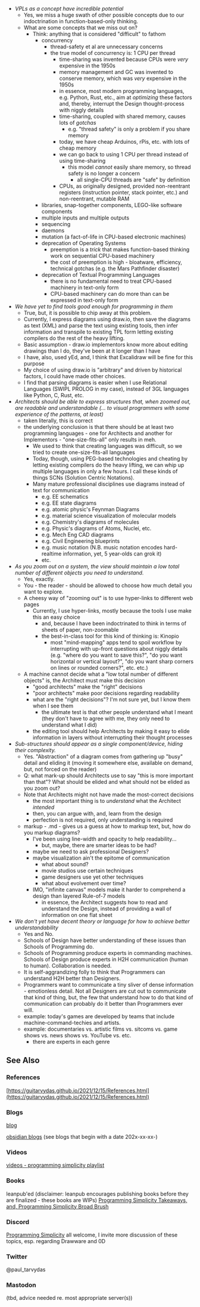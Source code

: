 - *VPLs as a concept have incredible potential*
	- Yes, we miss a huge swath of other possible concepts due to our indoctrination in function-based-only thinking.
	- What are some concepts that we miss out on?  
		- Think: anything that is considered "difficult" to fathom 
			- concurrency
				- thread-safety et al are unnecessary concerns
				- the true model of concurrency is: 1 CPU per thread
					- time-sharing was invented because CPUs were *very* expensive in the 1950s
					- memory management and GC was invented to conserve memory, which was *very* expensive in the 1950s
					- in essence, most modern programming languages, e.g. Python, Rust, etc., aim at *optimizing* these factors and, thereby, interrupt the Design thought-process with niggly details
					- time-sharing, coupled with shared memory, causes lots of *gotchas*
						- e.g. "thread safety" is only a problem if you share memory
					- today, we have cheap Arduinos, rPis, etc. with lots of cheap memory
					- we can go back to using 1 CPU per thread instead of using time-sharing
						- this model *cannot* easily share memory, so thread safety is no longer a concern
							- all single-CPU threads are "safe" by definition
					- CPUs, as originally designed, provided non-reentrant registers (instruction pointer, stack pointer, etc.) and non-reentrant, mutable RAM
			- libraries, snap-together components, LEGO-like software components
			- multiple inputs and multiple outputs
			- sequencing
			- daemons
			- mutation (a fact-of-life in CPU-based electronic machines)
			- deprecation of Operating Systems
				- preemption is a *trick* that makes function-based thinking work on sequential CPU-based machinery
				- the cost of preemption is high - bloatware, efficiency, technical gotchas (e.g. the Mars Pathfinder disaster)
			- deprecation of Textual Programming Languages
				- there is no fundamental need to treat CPU-based machinery in text-only form
				- CPU-based machinery can do more than can be expressed in text-only form
- *We have yet to find tools good enough for programming in them*
	- True, but, it is possible to chip away at this problem.
	- Currently, I express diagrams using draw.io, then save the diagrams as text (XML) and parse the text using existing tools, then infer information and transpile to existing TPL form letting existing compilers do the rest of the heavy lifting.
	- Basic assumption - draw.io implementors know more about editing drawings than I do, they've been at it longer than I have
	- I have, also, used yEd, and, I think that Excalidraw will be fine for this purpose
	- My choice of using draw.io is "arbitrary" and driven by historical factors, I could have made other choices.
	- I find that parsing diagrams is easier when I use Relational Languages (SWIPL PROLOG in my case), instead of 3GL languages like Python, C, Rust, etc.
- *Architects should be able to express structures that, when zoomed out, are readable and understandable (... to visual programmers with some experience of the patterns, at least)*
	- taken literally, this is correct
	- the underlying conclusion is that there should be at least two programming languages - one for Architects and another for Implementors - "one-size-fits-all" only results in meh.
		- We used to think that creating languages was difficult, so we tried to create one-size-fits-all languages
		- Today, though, using PEG-based technologies and cheating by letting existing compilers do the heavy lifting, we can whip up multiple languages in only a few hours.  I call these kinds of things SCNs (Solution Centric Notations).
		- Many mature professional disciplines use diagrams instead of text for communication
			- e.g. EE schematics
			- e.g. EE state diagrams
			- e.g. atomic physic's Feynman Diagrams
			- e.g. material science visualization of molecular models
			- e.g. Chemistry's diagrams of molecules
			- e.g. Physic's diagrams of Atoms, Nuclei, etc.
			- e.g. Mech Eng CAD diagrams
			- e.g. Civil Engineering blueprints
			- e.g. music notation (N.B. music notation encodes hard-realtime information, yet, 5 year-olds can grok it)
			- etc.
- *As you zoom out on a system, the view should maintain a low total number of different objects you need to understand.* 
	- Yes, exactly.
	- You - the reader - should be allowed to choose how much detail you want to explore.
	- A cheesy way of "zooming out" is to use hyper-links to different web pages
		- Currently, I use hyper-links, mostly because the tools I use make this an easy choice
			- and, because I have been indoctrinated to think in terms of sheets of paper, non-zoomable
			- the best-in-class tool for this kind of thinking is: Kinopio
				- most "mind-mapping" apps tend to spoil workflow by interrupting with up-front questions about niggly details (e.g. "where do you want to save this?", "do you want horizontal or vertical layout?", "do you want sharp corners on lines or rounded corners?", etc. etc.)
	- A machine cannot decide what a "low total number of different objects" is, the Architect must make this decision
		- "good architects" make the "right" decisions
		- "poor architects" make poor decisions regarding readability
		- what are the "right decisions"?  I'm not sure yet, but I know them when I see them
			- the ultimate test is that other people understand what I meant (they don't have to agree with me, they only need to understand what I did)
		- the editing tool should help Architects by making it easy to elide information in layers without interrupting their thought processes
- *Sub-structures should appear as a single component/device, hiding their complexity.*
	- Yes.  "Abstraction" of a diagram comes from gathering up "busy" detail and eliding it (moving it somewhere else, available on demand, but, not forced on the reader)
	- Q: what mark-up should Architects use to say "this is more important than that"?  What should be elided and what should not be elided as you zoom out?
	- Note that Architects might not have made the most-correct decisions
		- the most important thing is to *understand* what the Architect *intended*
		- then, you can argue with, and, learn from the design
		- perfection is not required, only understanding is required
	- markup - .md - gives us a guess at how to markup text, but, how do you markup diagrams?
		- I've been using line-width and opacity to help readability...
			- but, maybe, there are smarter ideas to be had?
		- maybe we need to ask professional Designers?
		- maybe visualization ain't the epitome of communication
			- what about sound?
			- movie studios use certain techniques
			- game designers use yet other techniques
			- what about evolvement over time?
		- IMO, "infinite canvas" models make it harder to comprehend a design than layered Rule-of-7 models
			- in essence, the Architect suggests how to read and understand the Design, instead of providing a wall of information on one flat sheet
- *We don't yet have decent theory or language for how to achieve better understandability*
	- Yes and No.
	- Schools of Design have better understanding of these issues than Schools of Programming do.
	- Schools of Programming produce experts in commanding machines.  Schools of Design produce experts in H2H communication (human to human).  Collaboration is needed.
	- It is self-aggrandizing folly to think that Programmers can understand H2H better than Designers.
	- Programmers want to communicate a tiny sliver of dense information - emotionless detail.  Not all Designers are cut out to communicate that kind of thing, but, the few that understand how to do that kind of communication can probably do it better than Programmers ever will.
	- example: today's games are developed by teams that include machine-command-techies and artists.
	- example: documentaries vs. artistic films vs. sitcoms vs. game shows vs. news shows vs. YouTube vs. etc.
		- there are experts in each genre

## See Also

### References

[https://guitarvydas.github.io/2021/12/15/References.html](https://guitarvydas.github.io/2021/12/15/References.html)

### Blogs
[blog](https://guitarvydas.github.io/)

[obsidian blogs](https://publish.obsidian.md/programmingsimplicity) (see blogs that begin with a date 202x-xx-xx-)
### Videos
[videos - programming simplicity playlist](https://www.youtube.com/@programmingsimplicity2980)
### Books
leanpub'ed (disclaimer: leanpub encourages publishing books before they are finalized - these books are WIPs)
[Programming Simplicity Takeaways, and, Programming Simplicity Broad Brush](https://leanpub.com/u/paul-tarvydas)
### Discord
[Programming Simplicity](https://discord.gg/Jjx62ypR) all welcome, I invite more discussion of these topics, esp. regarding Drawware and 0D
### Twitter
@paul_tarvydas
### Mastodon
(tbd, advice needed re. most appropriate server(s))

<script src="https://utteranc.es/client.js" 
        repo="guitarvydas/guitarvydas.github.io" 
        issue-term="pathname" 
        theme="github-light" 
        crossorigin="anonymous" 
        async> 
</script> 
